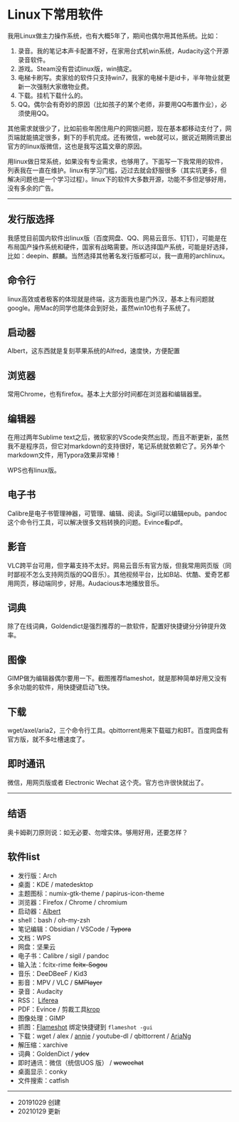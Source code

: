 # Linux下常用软件

我用Linux做主力操作系统，也有大概5年了，期间也偶尔用其他系统。比如：

1. 录音。我的笔记本声卡配置不好，在家用台式机win系统，Audacity这个开源录音软件。
2. 游戏。Steam没有尝试linux版，win搞定。
3. 电梯卡刷写。卖家给的软件只支持win7，我家的电梯卡是id卡，半年物业就更新一次强制大家缴物业费。
4. 下载。挂机下载什么的。
5. QQ。偶尔会有奇妙的原因（比如孩子的某个老师，非要用QQ布置作业），必须使用QQ。

其他需求就很少了，比如前些年困住用户的网银问题，现在基本都移动支付了，网页端就能搞定很多，剩下的手机完成。还有微信，web就可以，据说近期腾讯要出官方的linux版微信，这也是我写这篇文章的原因。

用linux做日常系统，如果没有专业需求，也够用了。下面写一下我常用的软件，列表我在一直在维护。linux有学习门槛，迈过去就会舒服很多（其实坑更多，但解决问题也是一个学习过程）。linux下的软件大多数开源，功能不多但足够好用，没有多余的广告。

---

## 发行版选择

我感觉目前国内软件出linux版（百度网盘、QQ、网易云音乐、钉钉），可能是在布局国产操作系统和硬件，国家有战略需要。所以选择国产系统，可能是好选择，比如：deepin、麒麟。当然选择其他著名发行版都可以，我一直用的archlinux。

## 命令行

linux高效或者极客的体现就是终端，这方面我也是门外汉，基本上有问题就google。用Mac的同学也能体会到好处，虽然win10也有子系统了。

## 启动器

Albert，这东西就是复刻苹果系统的Alfred，速度快，方便配置

## 浏览器

常用Chrome，也有firefox。基本上大部分时间都在浏览器和编辑器里。

## 编辑器

在用过两年Sublime text之后，微软家的VScode突然出现，而且不断更新，虽然我不是程序员，但它对markdown的支持很好，笔记系统就依赖它了。另外单个markdown文件，用Typora效果非常棒！

WPS也有linux版。

## 电子书

Calibre是电子书管理神器，可管理、编辑、阅读。Sigil可以编辑epub。pandoc这个命令行工具，可以解决很多文档转换的问题。Evince看pdf。

## 影音

VLC跨平台可用，但字幕支持不太好。网易云音乐有官方版，但我常用网页版（同时鄙视不怎么支持网页版的QQ音乐）。其他视频平台，比如B站、优酷、爱奇艺都用网页，移动端同步，好用。Audacious本地播放音乐。

## 词典

除了在线词典，Goldendict是强烈推荐的一款软件，配置好快捷键分分钟提升效率。

## 图像

GIMP做为编辑器偶尔要用一下。截图推荐flameshot，就是那种简单好用又没有多余功能的软件，用快捷键启动飞快。

## 下载

wget/axel/aria2，三个命令行工具。qbittorrent用来下载磁力和BT。百度网盘有官方版，就不多吐槽速度了。

## 即时通讯

微信，用网页版或者 Electronic Wechat 这个壳。官方也许很快就出了。

---


## 结语

奥卡姆剃刀原则说：如无必要、勿增实体。够用好用，还要怎样？

## 软件list

- 发行版：Arch
- 桌面：KDE / matedesktop
- 主题图标：numix-gtk-theme / papirus-icon-theme
- 浏览器：Firefox / Chrome / chromium
- 启动器：[Albert](https://albertlauncher.github.io/)
- shell：bash / oh-my-zsh
- 笔记编辑：Obsidian / VSCode / ~~Typora~~
- 文档：WPS 
- 网盘：坚果云
- 电子书：Calibre / sigil / pandoc
- 输入法：fcitx-rime ~~fcitx-Sogou~~
- 音乐：DeeDBeeF / Kid3
- 影音：MPV / VLC / ~~SMPlayer~~
- 录音：Audacity
- RSS： [Liferea](https://lzone.de/liferea/)
- PDF：Evince / 剪裁工具[krop](http://arminstraub.com/software/krop) 
- 图像处理：GIMP
- 抓图：[Flameshot](https://github.com/lupoDharkael/flameshot) 绑定快捷键到 `flameshot -gui`
- 下载：wget / alex  / [annie](https://github.com/iawia002/annie) / youtube-dl / qbittorrent  / [AriaNg](https://github.com/mayswind/AriaNg)
- 解压缩：xarchive
- 词典：GoldenDict / ~~ydcv~~
- 即时通讯：微信（统信UOS 版） / ~~wewechat~~
- 桌面显示：conky
- 文件搜索：catfish

---

- 20191029 创建
- 20210129 更新


